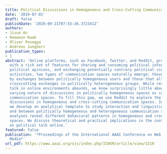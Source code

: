 ```yaml
---
title: Political Discussions in Homogeneous and Cross-Cutting Communication Spaces
date: '2019-07-01'
draft: false
publishDate: '2020-09-21T07:55:36.372341Z'
authors:
- Jisun An
- Haewoon Kwak
- Oliver Posegga
- Andreas Jungherr
publication_types:
- 1
abstract: 'Online platforms, such as Facebook, Twitter, and Reddit, provide users
  with a rich set of features for sharing and consuming political information, expressing
  political opinions, and exchanging potentially contrary political views. In such
  activities, two types of communication spaces naturally emerge: those dominated
  by exchanges between politically homogeneous users and those that allow and encourage
  crosscutting exchanges in politically heterogeneous groups. While research on political
  talk in online environments abounds, we know surprisingly little about the potentially
  varying nature of discussions in politically homogeneous spaces as compared to cross-cutting
  communication spaces. To fill this gap, we use Reddit to explore the nature of political
  discussions in homogeneous and cross-cutting communication spaces. In particular,
  we develop an analytical template to study interaction and linguistic patterns within
  and between politically homogeneous and heterogeneous communication spaces. Our
  analyses reveal different behavioral patterns in homogeneous and cross-cutting communications
  spaces. We discuss theoretical and practical implications in the context of research
  on political talk online.'
featured: false
publication: '*Proceedings of the International AAAI Conference on Web and Social
  Media*'
url_pdf: https://www.aaai.org/ojs/index.php/ICWSM/article/view/3210
---
```


